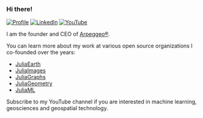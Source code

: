 ### Hi there!

[![Profile](https://img.shields.io/badge/Website-purple.svg?style=for-the-badge&logo=google-chrome&logoColor=white)](https://juliohm.github.io)
[![LinkedIn](https://img.shields.io/badge/LinkedIn-blue.svg?style=for-the-badge&logo=linkedin)](https://www.linkedin.com/in/j%C3%BAlio-hoffimann-834936116)
[![YouTube](https://img.shields.io/badge/YouTube-red.svg?style=for-the-badge&logo=youtube)](https://www.youtube.com/channel/UCiOnsyYAZM-voi5diu8lN9w)


I am the founder and CEO of [Arpeggeo®](https://arpeggeo.tech).

You can learn more about my work at various open source organizations I co-founded over the years:

- [JuliaEarth](https://github.com/JuliaEarth)
- [JuliaImages](https://github.com/JuliaImages)
- [JuliaGraphs](https://github.com/JuliaGraphs)
- [JuliaGeometry](https://github.com/JuliaGeometry)
- [JuliaML](https://github.com/JuliaML)

Subscribe to my YouTube channel if you are interested in machine learning, geosciences and geospatial technology.
